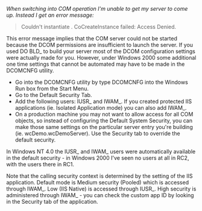 ﻿*When switching into COM operation I'm unable to get my server to come up. Instead I get an error message:*

> Couldn't instantiate <serverProgId>. CoCreateInstance failed: Access Denied.

This error message implies that the COM server could not be started because the DCOM permissions are insufficient to launch the server. If you used DO BLD_<server> to build your server most of the DCOM configuration settings were actually made for you. However, under Windows 2000 some additional one time settings that cannot be automated may have to be made in the DCOMCNFG utility.

* Go into the DCOMCNFG utility by type DCOMCNFG into the Windows Run box from the Start Menu.
* Go to the Default Security Tab.
* Add the following users: IUSR_<machinename> and IWAM_<machinename>. If you created protected IIS applications (ie. Isolated Application mode) you can also add IWAM_<uniqueappId>. 
* On a production machine you may not want to allow access for all COM objects, so instead of configuring the Default System Security, you can make those same settings on the particular server entry you're building (ie. wcDemo.wcDemoServer). Use the Security tab to override the default security.

In Windows NT 4.0 the IUSR_ and IWAM_ users were automatically available in the default security - in Windows 2000 I've seen no users at all in RC2, with the users there in RC1.

Note that the calling security context is determined by the setting of the IIS application. Default mode is Medium security (Pooled) which is accessed through IWAM_<machinename>. Low (IIS Native) is accessed through IUSR_<machinename>. High security is administered through IWAM_<appid> - you can check the custom app ID by looking in the Security tab of the application.